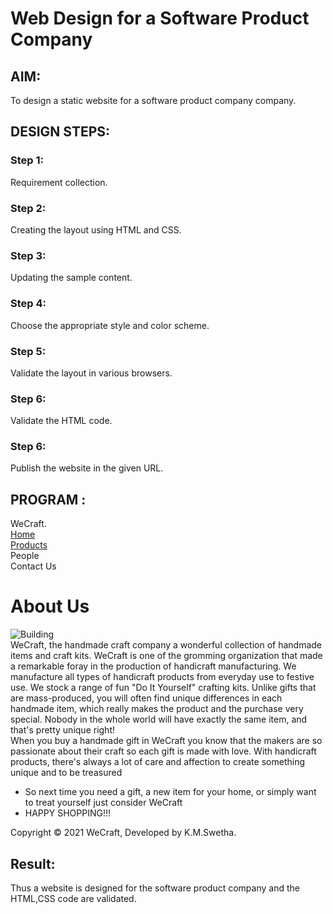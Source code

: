 # Web Design for a Software Product Company



## AIM:

To design a static website for a software product company company.

## DESIGN STEPS:

### Step 1:

Requirement collection.

### Step 2:

Creating the layout using HTML and CSS.

### Step 3:

Updating the sample content.

### Step 4:

Choose the appropriate style and color scheme.

### Step 5:

Validate the layout in various browsers.

### Step 6:

Validate the HTML code.

### Step 6:

Publish the website in the given URL.

## PROGRAM :

<!DOCTYPE html>
<html lang="en">
  <head>
    <title>WE-CRAFT </title>
    <link rel="stylesheet" href="./css/layout.css" />
    <link rel="icon" href="./img/icon.png" type="image/x-icon" />
  </head>

  <body>
    <div class="container">
      <div class="banner">WeCraft.</div>
      <div class="menu">
        <div class="menuitemselected"><a href="/static/home.html">Home</a></div>
        <div class="menuitem"><a href="/static/products.html">Products</a></div>
        <div class="menuitem"><a>People</a></div>
        <div class="menuitem"><a>Contact Us</a></div>
      </div>
      <div class="content">
        <div class="homecontent">
          <h1>About Us</h1>
          <img src="./img/banner.jpg" alt="Building" />
          <div class="contenttext">
            WeCraft, the handmade craft company a wonderful collection of
            handmade items and craft kits. WeCraft is one of the gromming 
            organization that made a remarkable foray in the production of 
            handicraft manufacturing. We manufacture all types of handicraft
            products from everyday use to festive use.
            We stock a range of fun "Do It Yourself" crafting kits.
            Unlike gifts that are mass-produced, you will often find unique 
            differences in each handmade item, which really makes the product and 
            the purchase very special. Nobody in the whole world will have exactly the 
            same item, and that's pretty unique right!
            <br />
            When you buy a handmade gift in WeCraft you know that the makers are so 
            passionate about their craft so each gift is made with love. 
            With handicraft products, there's always a lot of care and affection
            to create something unique and to be treasured 
            <ul>
              <li>So next time you need a gift, a new item for your home, 
                or simply want to treat yourself just consider WeCraft
              </li>
              <li>HAPPY SHOPPING!!!</li>
            </ul>
          </div>
        </div>
      </div>
      <div class="footer">
        Copyright &#169; 2021 WeCraft, Developed by K.M.Swetha.
      </div>
    </div>
  </body>
</html>


## Result:

Thus a website is designed for the software product company and the HTML,CSS code are validated.
